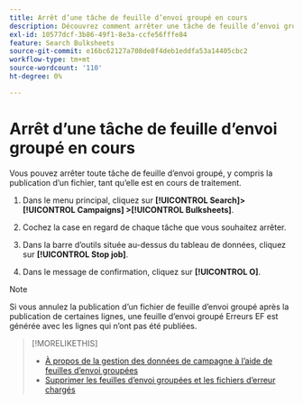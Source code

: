 ```yaml
---
title: Arrêt d’une tâche de feuille d’envoi groupé en cours
description: Découvrez comment arrêter une tâche de feuille d’envoi groupé en cours de traitement.
exl-id: 10577dcf-3b86-49f1-8e3a-ccfe56fffe84
feature: Search Bulksheets
source-git-commit: e16bc62127a708de8f4deb1eddfa53a14405cbc2
workflow-type: tm+mt
source-wordcount: '110'
ht-degree: 0%

---
```


# Arrêt d’une tâche de feuille d’envoi groupé en cours

Vous pouvez arrêter toute tâche de feuille d’envoi groupé, y compris la publication d’un fichier, tant qu’elle est en cours de traitement.

1. Dans le menu principal, cliquez sur **[!UICONTROL Search]> [!UICONTROL Campaigns] >[!UICONTROL Bulksheets]**.

1. Cochez la case en regard de chaque tâche que vous souhaitez arrêter.

1. Dans la barre d’outils située au-dessus du tableau de données, cliquez sur **[!UICONTROL Stop job]**.

1. Dans le message de confirmation, cliquez sur **[!UICONTROL O]**.

>[!NOTE]
>
>Si vous annulez la publication d’un fichier de feuille d’envoi groupé après la publication de certaines lignes, une feuille d’envoi groupé Erreurs EF est générée avec les lignes qui n’ont pas été publiées.

>[!MORELIKETHIS]
>
>* [À propos de la gestion des données de campagne à l’aide de feuilles d’envoi groupées](bulksheet-about.md)
>* [Supprimer les feuilles d’envoi groupées et les fichiers d’erreur chargés](bulksheet-delete.md)
